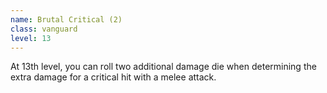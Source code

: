 ```yaml
---
name: Brutal Critical (2)
class: vanguard
level: 13
---
```

At 13th level, you can roll two additional damage die when determining the extra damage for a critical hit with
a melee attack.
